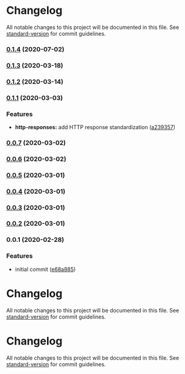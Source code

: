 # Changelog

All notable changes to this project will be documented in this file. See [standard-version](https://github.com/conventional-changelog/standard-version) for commit guidelines.

### [0.1.4](https://github.com/cloudifyjs/restful/compare/v0.1.3...v0.1.4) (2020-07-02)

### [0.1.3](https://github.com/cloudifyjs/restful/compare/v0.1.2...v0.1.3) (2020-03-18)

### [0.1.2](https://github.com/cloudifyjs/restful/compare/v0.1.1...v0.1.2) (2020-03-14)

### [0.1.1](https://github.com/cloudifyjs/restful/compare/v0.0.7...v0.1.1) (2020-03-03)


### Features

* **http-responses:** add HTTP response standardization ([a239357](https://github.com/cloudifyjs/restful/commit/a239357fb876af157bd98830f7df893bfc37b5e1))

### [0.0.7](https://github.com/cloudifyjs/restful/compare/v0.0.6...v0.0.7) (2020-03-02)

### [0.0.6](https://github.com/cloudifyjs/restful/compare/v0.0.5...v0.0.6) (2020-03-02)

### [0.0.5](https://github.com/cloudifyjs/restful/compare/v0.0.4...v0.0.5) (2020-03-01)

### [0.0.4](https://github.com/cloudifyjs/restful/compare/v0.0.3...v0.0.4) (2020-03-01)

### [0.0.3](https://github.com/cloudifyjs/restful/compare/v0.0.2...v0.0.3) (2020-03-01)

### [0.0.2](https://github.com/cloudifyjs/restful/compare/v0.0.1...v0.0.2) (2020-03-01)

### 0.0.1 (2020-02-28)


### Features

* initial commit ([e68a885](https://github.com/cloudifyjs/restful/commit/e68a885bcc51af5f814526cd86d1958f0b2168db))

# Changelog

All notable changes to this project will be documented in this file. See [standard-version](https://github.com/conventional-changelog/standard-version) for commit guidelines.

# Changelog

All notable changes to this project will be documented in this file. See [standard-version](https://github.com/conventional-changelog/standard-version) for commit guidelines.
